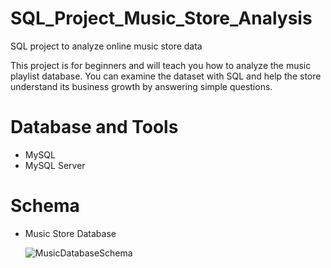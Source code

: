 # SQL_Project_Music_Store_Analysis
SQL project to analyze online music store data

This project is for beginners and will teach you how to analyze the music playlist database. You can examine the dataset with SQL and help the store understand its business growth by answering simple questions.

# Database and Tools
- MySQL
- MySQL Server

# Schema
- Music Store Database

  
   ![MusicDatabaseSchema](https://github.com/user-attachments/assets/21f8228f-820a-4808-9164-00574057ce3a)

